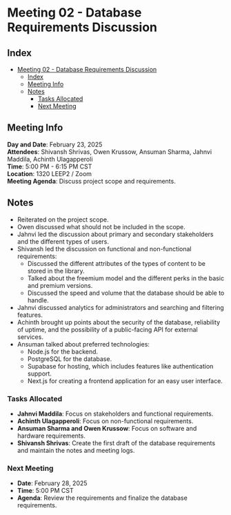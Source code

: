# Meeting 02 - Database Requirements Discussion

## Index
- [Meeting 02 - Database Requirements Discussion](#meeting-02---database-requirements-discussion)
  - [Index](#index)
  - [Meeting Info](#meeting-info)
  - [Notes](#notes)
    - [Tasks Allocated](#tasks-allocated)
    - [Next Meeting](#next-meeting)
  
## Meeting Info
**Day and Date**: February 23, 2025 \
**Attendees**: Shivansh Shrivas, Owen Krussow, Ansuman Sharma, Jahnvi Maddila, Achinth Ulagapperoli \
**Time**: 5:00 PM - 6:15 PM CST \
**Location**: 1320 LEEP2 / Zoom \
**Meeting Agenda**: Discuss project scope and requirements.

## Notes
- Reiterated on the project scope.
- Owen discussed what should not be included in the scope.
- Jahnvi led the discussion about primary and secondary stakeholders and the different types of users.
- Shivansh led the discussion on functional and non-functional requirements:
  - Discussed the different attributes of the types of content to be stored in the library.
  - Talked about the freemium model and the different perks in the basic and premium versions.
  - Discussed the speed and volume that the database should be able to handle.
- Jahnvi discussed analytics for administrators and searching and filtering features.
- Achinth brought up points about the security of the database, reliability of uptime, and the possibility of a public-facing API for external services.
- Ansuman talked about preferred technologies:
  - Node.js for the backend.
  - PostgreSQL for the database.
  - Supabase for hosting, which includes features like authentication support.
  - Next.js for creating a frontend application for an easy user interface.

### Tasks Allocated
- **Jahnvi Maddila**: Focus on stakeholders and functional requirements.
- **Achinth Ulagapperoli**: Focus on non-functional requirements.
- **Ansuman Sharma and Owen Krussow**: Focus on software and hardware requirements.
- **Shivansh Shrivas**: Create the first draft of the database requirements and maintain the notes and meeting logs.

### Next Meeting
- **Date**: February 28, 2025
- **Time**: 5:00 PM CST
- **Agenda**: Review the requirements and finalize the database requirements.